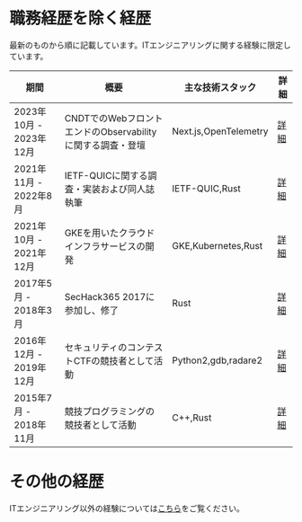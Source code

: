 # 職務経歴を除く経歴

最新のものから順に記載しています。ITエンジニアリングに関する経験に限定しています。

| 期間                    | 概要                                                       | 主な技術スタック      | 詳細                         |
| ----------------------- | ---------------------------------------------------------- | --------------------- | ---------------------------- |
| 2023年10月 - 2023年12月 | CNDTでのWebフロントエンドのObservabilityに関する調査・登壇 | Next.js,OpenTelemetry | [詳細](./2023_10-2023_12.md) |
| 2021年11月 - 2022年8月  | IETF-QUICに関する調査・実装および同人誌執筆                | IETF-QUIC,Rust        | [詳細](./2021_11-2022_08.md) |
| 2021年10月 - 2021年12月 | GKEを用いたクラウドインフラサービスの開発                  | GKE,Kubernetes,Rust   | [詳細](./2021_10-2021_12.md) |
| 2017年5月 - 2018年3月   | SecHack365 2017に参加し、修了                              | Rust                  | [詳細](./2017_05-2018_03.md) |
| 2016年12月 - 2019年12月 | セキュリティのコンテストCTFの競技者として活動              | Python2,gdb,radare2   | [詳細](./2016_12-2019_12.md) |
| 2015年7月 - 2018年11月  | 競技プログラミングの競技者として活動                       | C++,Rust              | [詳細](./2015_07-2018_11.md) |

# その他の経歴

ITエンジニアリング以外の経験については[こちら](./Others/)をご覧ください。
